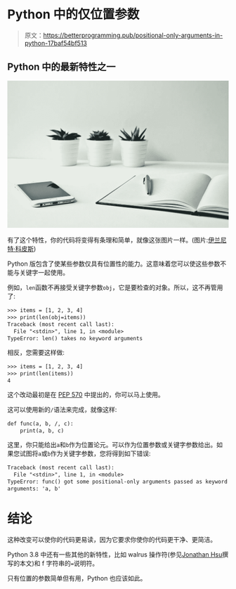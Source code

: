 # Python 中的仅位置参数

> 原文：<https://betterprogramming.pub/positional-only-arguments-in-python-17baf54bf513>

## Python 中的最新特性之一

![](img/32dafa52ac674adc165f048ca29f9b64.png)

有了这个特性，你的代码将变得有条理和简单，就像这张图片一样。(图片:[伊兰尼特·科皮斯](https://www.pexels.com/photo/three-white-ceramic-pots-with-green-leaf-plants-near-open-notebook-with-click-pen-on-top-796602/))

Python 版包含了使某些参数仅具有位置性的能力。这意味着您可以使这些参数不能与关键字一起使用。

例如，`len`函数不再接受关键字参数`obj`，它是要检查的对象。所以，这不再管用了:

```
>>> items = [1, 2, 3, 4]
>>> print(len(obj=items))
Traceback (most recent call last):
  File "<stdin>", line 1, in <module>
TypeError: len() takes no keyword arguments
```

相反，您需要这样做:

```
>>> items = [1, 2, 3, 4]
>>> print(len(items))
4
```

这个改动最初是在 [PEP 570](https://www.python.org/dev/peps/pep-0570/) 中提出的，你可以马上使用。

这可以使用新的`/`语法来完成，就像这样:

```
def func(a, b, /, c):
    print(a, b, c)
```

这里，你只能给出`a`和`b`作为位置论元。可以作为位置参数或关键字参数给出。如果您试图将`a`或`b`作为关键字参数，您将得到如下错误:

```
Traceback (most recent call last):
  File "<stdin>", line 1, in <module>
TypeError: func() got some positional-only arguments passed as keyword arguments: 'a, b'
```

# 结论

这种改变可以使你的代码更易读，因为它要求你使你的代码更干净、更简洁。

Python 3.8 中还有一些其他的新特性，比如 walrus 操作符(参见[Jonathan Hsu](https://medium.com/better-programming/what-is-the-walrus-operator-in-python-5846eaeb9d95)撰写的本文)和 f 字符串的`=`说明符。

只有位置的参数简单但有用，Python 也应该如此。